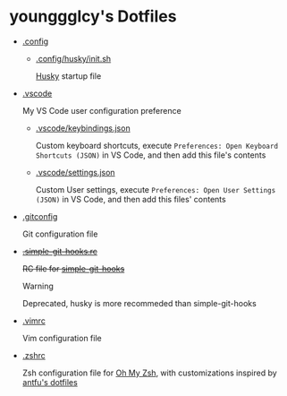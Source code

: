# younggglcy's Dotfiles

- [.config](./.config)

  - [.config/husky/init.sh](./.config/husky/init.sh)
  
    [Husky](https://typicode.github.io/husky/) startup file

- [.vscode](./.vscode)

  My VS Code user configuration preference

  - [.vscode/keybindings.json](./.vscode/keybindings.json)

    Custom keyboard shortcuts, execute `Preferences: Open Keyboard Shortcuts (JSON)` in VS Code, and then add this file's contents
  - [.vscode/settings.json](./.vscode/settings.json)
  
    Custom User settings, execute `Preferences: Open User Settings (JSON)` in VS Code, and then add this files' contents

- [.gitconfig](./.gitconfig)

  Git configuration file

- ~~[.simple-git-hooks.rc](./.simple-git-hooks.rc)~~

  ~~RC file for [simple-git-hooks](https://github.com/toplenboren/simple-git-hooks)~~

  > [!WARNING]
  > Deprecated, husky is more recommeded than simple-git-hooks

- [.vimrc](./.vimrc)

  Vim configuration file

- [.zshrc](./.zshrc)

  Zsh configuration file for [Oh My Zsh](https://ohmyz.sh/), with customizations inspired by [antfu's dotfiles](https://github.com/antfu/dotfiles)
